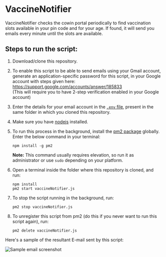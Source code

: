 # VaccineNotifier
VaccineNotifier checks the cowin portal periodically to find vaccination slots available in your pin code and for your age. If found, it will send you emails every minute until the slots are available.


## Steps to run the script:

1. Download/clone this repository.

2. To enable this script to be able to send emails using your Gmail account, generate an application-specific password for this script, in your Google account with steps given here: https://support.google.com/accounts/answer/185833  
(This will require you to have 2-step verification enabled in your Google account)

3. Enter the details for your email account in the [`.env` file](./.env), present in the same folder in which you cloned this repository.

4. Make sure you have [nodejs](https://nodejs.org/en/download/) installed.

5. To run this process in the background, install the [pm2 package](https://www.npmjs.com/package/pm2) globally. Enter the below command in your terminal:

	```
	npm install -g pm2
	```

	**Note:** This command usually requires elevation, so run it as administrator or use `sudo` depending on your platform.

5. Open a terminal inside the folder where this repository is cloned, and run:

	```
	npm install
	pm2 start vaccineNotifier.js
	```

6. To stop the script running in the background, run:

	```
	pm2 stop vaccineNotifier.js
	```

7. To unregister this script from pm2 (do this if you never want to run this script again), run:

	```
	pm2 delete vaccineNotifier.js
	```

Here's a sample of the resultant E-mail sent by this script:

![Sample email screenshot](./sampleEmail.png)
